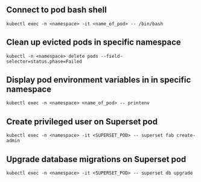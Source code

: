 ## Connect to pod bash shell
```
kubectl exec -n <namespace> -it <name_of_pod> -- /bin/bash
```

## Clean up evicted pods in specific namespace
```
kubectl -n <namespace> delete pods --field-selector=status.phase=Failed
```
## Display pod environment variables in in specific namespace
```
kubectl exec -n <namespace> <name_of_pod> -- printenv
```
## Create privileged user on Superset pod
```
kubectl exec -n <namespace> -it <SUPERSET_POD> -- superset fab create-admin
```
## Upgrade database migrations on Superset pod
```
kubectl exec -n <namespace> -it <SUPERSET_POD> -- superset db upgrade
```
